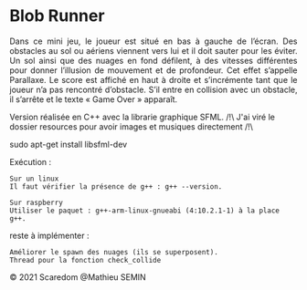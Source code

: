 # Blob Runner

<p align="justify">
Dans ce mini jeu, le joueur est situé en bas à gauche de l’écran. Des obstacles au sol ou aériens
viennent vers lui et il doit sauter pour les éviter. Un sol ainsi que des nuages en fond défilent, à
des vitesses différentes pour donner l’illusion de mouvement et de profondeur. Cet effet
s’appelle Parallaxe. Le score est affiché en haut à droite et s’incrémente tant que le joueur n’a
pas rencontré d’obstacle. S’il entre en collision avec un obstacle, il s’arrête et le texte « Game
Over » apparaît.
</p>

Version réalisée en C++ avec la librarie graphique SFML.
/!\ J'ai viré le dossier resources pour avoir images et musiques directement /!\

sudo apt-get install libsfml-dev

Exécution :

    Sur un linux
    Il faut vérifier la présence de g++ : g++ --version.
    
    Sur raspberry
    Utiliser le paquet : g++-arm-linux-gnueabi (4:10.2.1-1) à la place g++.

reste à implémenter : 

    Améliorer le spawn des nuages (ils se superposent).
    Thread pour la fonction check_collide

<p>&copy; 2021 Scaredom @Mathieu SEMIN</p>
